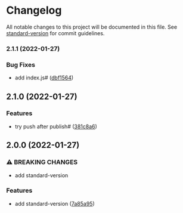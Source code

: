 # Changelog

All notable changes to this project will be documented in this file. See [standard-version](https://github.com/conventional-changelog/standard-version) for commit guidelines.

### 2.1.1 (2022-01-27)


### Bug Fixes

* add index.js# ([dbf1564](https://github.com/Gjb7598189/release-auto2/commit/dbf15646efe96f0245ff0dc07398b63480c0688c))

## 2.1.0 (2022-01-27)


### Features

* try push after publish# ([381c8a6](https://github.com/Gjb7598189/release-auto2/commit/381c8a61624c911e28f99feb02a66f9035722595))

## 2.0.0 (2022-01-27)


### ⚠ BREAKING CHANGES

* add standard-version

### Features

* add standard-version ([7a85a95](https://github.com/Gjb7598189/release-auto2/commit/7a85a95a13e314bd49d2a451d00cbbf3cb28ebf7))
